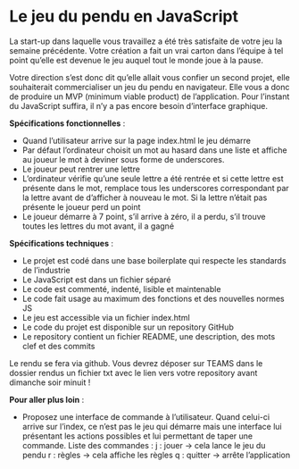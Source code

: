 # Le jeu du pendu en JavaScript

La start-up dans laquelle vous travaillez a été très satisfaite de votre jeu la semaine précédente. Votre création a fait un vrai carton dans l’équipe à tel point qu’elle est devenue le jeu auquel tout le monde joue à la pause. 

Votre direction s’est donc dit qu’elle allait vous confier un second projet, elle souhaiterait commercialiser un jeu du pendu en navigateur. Elle vous a donc de produire un MVP (minimum viable product) de l’application. Pour l’instant du JavaScript suffira, il n’y a pas encore besoin d’interface graphique.

**Spécifications fonctionnelles** :

- Quand l’utilisateur arrive sur la page index.html le jeu démarre
- Par défaut l’ordinateur choisit un mot au hasard dans une liste et affiche au joueur le mot à deviner sous forme de underscores.
- Le joueur peut rentrer une lettre
- L’ordinateur vérifie qu’une seule lettre a été rentrée et si cette lettre est présente dans le mot, remplace tous les underscores correspondant par la lettre avant de d’afficher à nouveau le mot. Si la lettre n’était pas présente le joueur perd un point
- Le joueur démarre à 7 point, s’il arrive à zéro, il a perdu, s’il trouve toutes les lettres du mot avant, il a gagné

**Spécifications techniques** :

- Le projet est codé dans une base boilerplate qui respecte les standards de l’industrie
- Le JavaScript est dans un fichier séparé
- Le code est commenté, indenté, lisible et maintenable
- Le code fait usage au maximum des fonctions et des nouvelles normes JS
- Le jeu est accessible via un fichier index.html
- Le code du projet est disponible sur un repository GitHub
- Le repository contient un fichier README, une description, des mots clef et des commits

Le rendu se fera via github. Vous devrez déposer sur TEAMS dans le dossier rendus un fichier txt avec le lien vers votre repository avant dimanche soir minuit !

**Pour aller plus loin** :

- Proposez une interface de commande à l’utilisateur. Quand celui-ci arrive sur l’index, ce n’est pas le jeu qui démarre mais une interface lui présentant les actions possibles et lui permettant de taper une commande. Liste des commandes :
j : jouer → cela lance le jeu du pendu
r : règles → cela affiche les règles
q : quitter → arrête l’application

